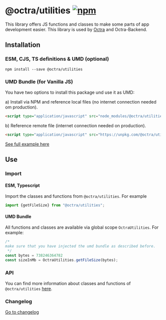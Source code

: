 # @octra/utilities <a href="https://www.npmjs.com/package/@octra/utilities"><img alt="npm" src="https://img.shields.io/npm/v/@octra/utilities"></a>

This library offers JS functions and classes to make some parts of app development easier. This library is used by [Octra](https://github.com/IPS-LMU/octra) and Octra-Backend.

## Installation

### ESM, CJS, TS definitions & UMD (optional)

````shell
npm install --save @octra/utilities
````

### UMD Bundle (for Vanilla JS)

You have two options to install this package und use it as UMD:

a) Install via NPM and reference local files (no internet connection needed om production).
````html
<script type="application/javascript" src="node_modules/@octra/utilities/bundles/OctraUtilities.umd.js"></script>
````

b) Reference remote file  (internet connection needed on production).
````html
<script type="application/javascript" src="https://unpkg.com/@octra/utilities/bundles/OctraUtilities.umd.js"></script>
````

[See full example here](../../apps/web-components-demo/index.html)

## Use

### Import

#### ESM, Typescript

Import the classes and functions from `@octra/utilities`. For example

````typescript
import {getFileSize} from "@octra/utilities";
````

#### UMD Bundle

All functions and classes are available via global scope `OctraUtilities`. For example:

```javascript
/*
make sure that you have injected the umd bundle as described before.
 */
const bytes = 738246364782
const sizeInMb = OctraUtilities.getFileSize(bytes);
```

### API

You can find more information about classes and functions of `@octra/utilities` [here](https://ips-lmu.github.io/octra/modules/_octra_utilities.html).

### Changelog

[Go to changelog](https://github.com/IPS-LMU/octra/blob/main/libs/utilities/CHANGELOG.md)
